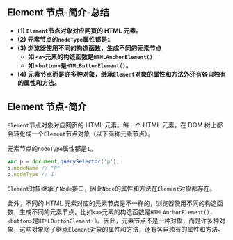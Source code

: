 ## Element 节点-简介-总结

- **(1) `Element`节点对象对应网页的 HTML 元素。**
- **(2) 元素节点的`nodeType`属性都是`1`**
- **(3) 浏览器使用不同的构造函数，生成不同的元素节点**
  - **如 `<a>`元素的构造函数是`HTMLAnchorElement()`**
  - **如 `<button>`是`HTMLButtonElement()`。**
- **(4) 元素节点而是许多种对象，继承`Element`对象的属性和方法外还有各自独有的属性和方法。**

## Element 节点-简介

`Element`节点对象对应网页的 HTML 元素。每一个 HTML 元素，在 DOM 树上都会转化成一个`Element`节点对象（以下简称元素节点）。

元素节点的`nodeType`属性都是`1`。

```javascript
var p = document.querySelector('p');
p.nodeName // "P"
p.nodeType // 1
```

`Element`对象继承了`Node`接口，因此`Node`的属性和方法在`Element`对象都存在。

此外，不同的 HTML 元素对应的元素节点是不一样的，浏览器使用不同的构造函数，生成不同的元素节点，比如`<a>`元素的构造函数是`HTMLAnchorElement()`，`<button>`是`HTMLButtonElement()`。因此，元素节点不是一种对象，而是许多种对象，这些对象除了继承`Element`对象的属性和方法，还有各自独有的属性和方法。
